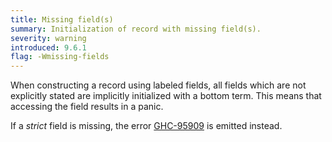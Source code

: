 ```yaml
---
title: Missing field(s)
summary: Initialization of record with missing field(s).
severity: warning
introduced: 9.6.1
flag: -Wmissing-fields
---
```

When constructing a record using labeled fields, all fields which are not explicitly stated are implicitly initialized with a bottom term. This means that accessing the field results in a panic.

If a *strict* field is missing, the error [GHC-95909](/messages/GHC-95909/index.html) is emitted instead.
